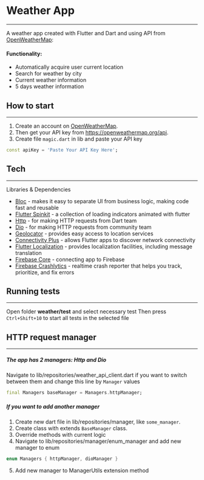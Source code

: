 # Weather App
---
A weather app created with Flutter and Dart and using API from [OpenWeatherMap]:

#### Functionality:

- Automatically acquire user current location
- Search for weather by city
- Current weather information
- 5 days weather information
## How to start
---
1. Create an account on [OpenWeatherMap].
2. Then get your API key from https://openweathermap.org/api.
3. Create file `magic.dart` in lib and paste your API key
```dart
const apiKey = 'Paste Your API Key Here';
```
## Tech
---
Libraries & Dependencies

- [Bloc] - makes it easy to separate UI from business logic, making code fast and reusable
- [Flutter Spinkit] - a collection of loading indicators animated with flutter
- [Http] - for making HTTP requests from Dart team
- [Dio] - for making HTTP requests from community team
- [Geolocator] - provides easy access to location services
- [Connectivity Plus] - allows Flutter apps to discover network connectivity
- [Flutter Localization] - provides localization facilities, including message translation
- [Firebase Core] - connecting app to Firebase
- [Firebase Crashlytics] - realtime crash reporter that helps you track, prioritize, and fix errors

## Running tests
---
Open folder **weather/test** and select necessary test
Then press `Ctrl+Shift+10` to start all tests in the selected file

## HTTP request manager
---
##### The app has 2 managers: Http and Dio

Navigate to lib/repositories/weather_api_client.dart if you want to switch between them and change this line by `Manager` values
```dart
final Managers baseManager = Managers.httpManager;
```


##### If you want to add another manager
1. Create new dart file in lib/repositories/manager, like `some_manager`.
2. Create class with extends `BaseManager` class.
3. Override methods with current logic
4. Navigate to lib/repositories/manager/enum_manager and add new manager to enum
```dart 
enum Managers { httpManager, dioManager }
```
5. Add new manager to ManagerUtils extension method



[OpenWeatherMap]: <https://openweathermap.org/>
[Bloc]: <https://pub.dev/packages/flutter_bloc>
[Flutter Spinkit]: <https://pub.dev/packages/flutter_spinkit>
[Http]: <https://pub.dev/packages/http>
[Dio]: <https://pub.dev/packages/dio>
[Geolocator]: <https://pub.dev/packages/geolocator>
[Connectivity Plus]: <https://pub.dev/packages/connectivity_plus>
[Flutter Localization]: <https://pub.dev/packages/flutter_localization>
[Firebase Core]: <https://pub.dev/packages/firebase_core>
[Firebase Crashlytics]: <https://pub.dev/packages/firebase_crashlytics>

